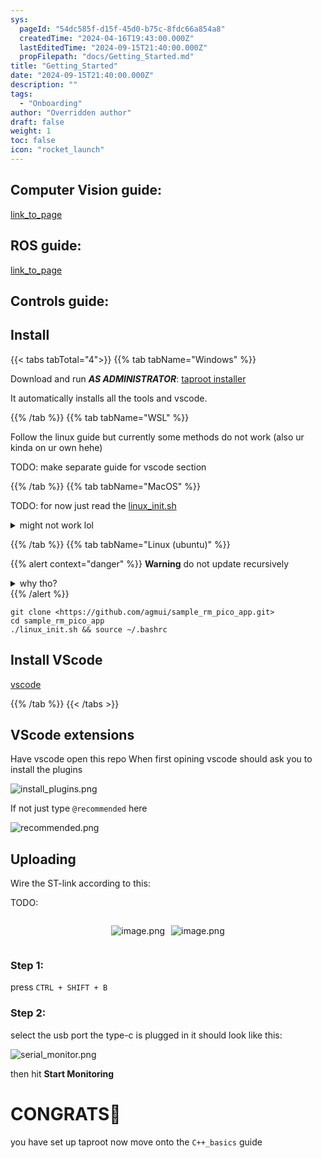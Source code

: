 ```yaml
---
sys:
  pageId: "54dc585f-d15f-45d0-b75c-8fdc66a854a8"
  createdTime: "2024-04-16T19:43:00.000Z"
  lastEditedTime: "2024-09-15T21:40:00.000Z"
  propFilepath: "docs/Getting_Started.md"
title: "Getting_Started"
date: "2024-09-15T21:40:00.000Z"
description: ""
tags:
  - "Onboarding"
author: "Overridden author"
draft: false
weight: 1
toc: false
icon: "rocket_launch"
---
```


## Computer Vision guide:

[link_to_page](86d45bc0-388b-4d26-8848-44f255f73d0e)

## ROS guide:

[link_to_page](3c76c1de-ec8f-46d6-8b0a-294005edc2d5)

## Controls guide:

## Install

{{< tabs tabTotal="4">}}
{{% tab tabName="Windows" %}}

Download and run _**AS ADMINISTRATOR**_: [taproot installer](https://github.com/Thornbots/TeachingFreshies/releases/tag/1.0)

It automatically installs all the tools and vscode.

{{% /tab %}}
{{% tab tabName="WSL" %}}

Follow the linux guide but currently some methods do not work (also ur kinda on ur own hehe)

TODO: make separate guide for vscode section

{{% /tab %}}
{{% tab tabName="MacOS" %}}

TODO: for now just read the [linux_init.sh](https://github.com/agmui/sample_rm_pico_app/blob/main/linux_init.sh)

<details>
<summary>might not work lol</summary>

`brew install libusb pkg-config`

Next install: [vscode](https://code.visualstudio.com/Download)

</details>

{{% /tab %}}
{{% tab tabName="Linux (ubuntu)" %}}

{{% alert context="danger" %}}
**Warning** do not update recursively
<details>
<summary>why tho?</summary>
There are some submodules that may go on for a while (like tinyusb) and I highly
recommend you don't need to get them.
If you want to see what submodules I update just look in `linux_init.sh`
</details>
{{% /alert %}}

```shell
git clone <https://github.com/agmui/sample_rm_pico_app.git>
cd sample_rm_pico_app
./linux_init.sh && source ~/.bashrc
```

## Install VScode

[vscode](https://code.visualstudio.com/Download)

{{% /tab %}}
{{< /tabs >}}

## VScode extensions

Have vscode open this repo
When first opining vscode should ask you to install the plugins

![install_plugins.png](https://prod-files-secure.s3.us-west-2.amazonaws.com/d518164a-d88e-44d1-a4ee-3adb3bd8bce0/89bd30f0-1825-4e77-867b-0a41ce370880/install_plugins.png?X-Amz-Algorithm=AWS4-HMAC-SHA256&X-Amz-Content-Sha256=UNSIGNED-PAYLOAD&X-Amz-Credential=ASIAZI2LB466ZNX6F4RG%2F20250417%2Fus-west-2%2Fs3%2Faws4_request&X-Amz-Date=20250417T070926Z&X-Amz-Expires=3600&X-Amz-Security-Token=IQoJb3JpZ2luX2VjEM%2F%2F%2F%2F%2F%2F%2F%2F%2F%2F%2FwEaCXVzLXdlc3QtMiJGMEQCIA3FWziqX0kEcXNDYycgSSFK5U%2Ba6ytQQx1Lha3Mt8kmAiBmzixngzPycT4KXp%2FK%2FIBJz4qm28pRJJAdKSPCuO3fnyr%2FAwhYEAAaDDYzNzQyMzE4MzgwNSIMWNOD2XXmaYbIUZ%2BYKtwDFDsjwpk%2Fx7exuA%2BuNfRiAut9AkAyvT85G%2BTquW0%2F7v9ImAJPdQRUUApOO%2BKAgvYxbQZDa2p07xPw17ZMoCH%2F2VkwZfHcKcQanys5XwvKc133vBGwmJZXv3PKC7WmowOYCsZXLGGnlFxi%2F4bh1ntZL1YmWfrktbxDm0Ch4l0Ibg5OVPOU4u0%2FcB0AzeuOMqfAq%2F%2F4o4RWYiZMppEJ1igDcFY3RY%2F0l%2F078gKdbfIZRXw%2BfbQaACAUxP%2Fkjc6Ave85PgG8WmGlEbmXphKkBSuXt0%2BunNpr%2BxLcHw%2FgnsgH%2FXfSTNjyDOmGheSWzwhUuekQx%2FFQ24yRnRHx2Y83INVS1CByDIvlHYtRN2Z1Jt9atiSzQaX5jleCukw%2FofmMzAF5oFGKpKjDQExt566you0HoGivI7UYvY2gcb4t8awlrcPIXSpmjO6hbew%2Bj%2FWBPagOQU0kK%2F3wZsZT7fhZmDYjo0Qqla4IcpTxdjgbq0571Wfjz103h6xbrauDPomKNJNQOMmAnymZQzQaQUQclRbKeK255G0T3vwGI0tJdNxYhqtiPKev%2F13vpYhSD8yDWL5EW0nOUndUdEqejllp6kcUOzTlQ5NQ1b6fLD129m0XqYAg9BVT2ZzEJ5NOirAwusiCwAY6pgGmgXiHwqaxCgI81htGDbL03Ol7iJHelJhknPSnPEnhLS0XSH%2F3XyJCQ8CbuNtHLKlL0NbJgf7cHF6QbYIAhZyGEjZf08yszI0Wp9nJn4%2B%2BzJ068CSfMYjyXgGHcJTpaeHFEwIAiiNnRTb0Bi8Pn2sMsZQhkEkHyh1MCHVJd%2BVCpB635OJqyENAfvb3LYOWZJQuPUPDsHnu2k%2Fw6fmvJtmZzzMEImtW&X-Amz-Signature=010b06862c4faa0e68e8a5d2d15841a409023bd8ce0bc523209f9c8294108597&X-Amz-SignedHeaders=host&x-id=GetObject)

If not just type `@recommended` here  

![recommended.png](https://prod-files-secure.s3.us-west-2.amazonaws.com/d518164a-d88e-44d1-a4ee-3adb3bd8bce0/61e661e9-5d85-4dfc-be0d-8d2097a5e793/recommended.png?X-Amz-Algorithm=AWS4-HMAC-SHA256&X-Amz-Content-Sha256=UNSIGNED-PAYLOAD&X-Amz-Credential=ASIAZI2LB466ZNX6F4RG%2F20250417%2Fus-west-2%2Fs3%2Faws4_request&X-Amz-Date=20250417T070926Z&X-Amz-Expires=3600&X-Amz-Security-Token=IQoJb3JpZ2luX2VjEM%2F%2F%2F%2F%2F%2F%2F%2F%2F%2F%2FwEaCXVzLXdlc3QtMiJGMEQCIA3FWziqX0kEcXNDYycgSSFK5U%2Ba6ytQQx1Lha3Mt8kmAiBmzixngzPycT4KXp%2FK%2FIBJz4qm28pRJJAdKSPCuO3fnyr%2FAwhYEAAaDDYzNzQyMzE4MzgwNSIMWNOD2XXmaYbIUZ%2BYKtwDFDsjwpk%2Fx7exuA%2BuNfRiAut9AkAyvT85G%2BTquW0%2F7v9ImAJPdQRUUApOO%2BKAgvYxbQZDa2p07xPw17ZMoCH%2F2VkwZfHcKcQanys5XwvKc133vBGwmJZXv3PKC7WmowOYCsZXLGGnlFxi%2F4bh1ntZL1YmWfrktbxDm0Ch4l0Ibg5OVPOU4u0%2FcB0AzeuOMqfAq%2F%2F4o4RWYiZMppEJ1igDcFY3RY%2F0l%2F078gKdbfIZRXw%2BfbQaACAUxP%2Fkjc6Ave85PgG8WmGlEbmXphKkBSuXt0%2BunNpr%2BxLcHw%2FgnsgH%2FXfSTNjyDOmGheSWzwhUuekQx%2FFQ24yRnRHx2Y83INVS1CByDIvlHYtRN2Z1Jt9atiSzQaX5jleCukw%2FofmMzAF5oFGKpKjDQExt566you0HoGivI7UYvY2gcb4t8awlrcPIXSpmjO6hbew%2Bj%2FWBPagOQU0kK%2F3wZsZT7fhZmDYjo0Qqla4IcpTxdjgbq0571Wfjz103h6xbrauDPomKNJNQOMmAnymZQzQaQUQclRbKeK255G0T3vwGI0tJdNxYhqtiPKev%2F13vpYhSD8yDWL5EW0nOUndUdEqejllp6kcUOzTlQ5NQ1b6fLD129m0XqYAg9BVT2ZzEJ5NOirAwusiCwAY6pgGmgXiHwqaxCgI81htGDbL03Ol7iJHelJhknPSnPEnhLS0XSH%2F3XyJCQ8CbuNtHLKlL0NbJgf7cHF6QbYIAhZyGEjZf08yszI0Wp9nJn4%2B%2BzJ068CSfMYjyXgGHcJTpaeHFEwIAiiNnRTb0Bi8Pn2sMsZQhkEkHyh1MCHVJd%2BVCpB635OJqyENAfvb3LYOWZJQuPUPDsHnu2k%2Fw6fmvJtmZzzMEImtW&X-Amz-Signature=02e4f843502f6e04d54e7c484de985849569da610ae8e8d9d74208519f54d283&X-Amz-SignedHeaders=host&x-id=GetObject)

## Uploading

Wire the ST-link according to this:

TODO:

<div style="display: flex;flex-direction: row; column-gap:10px; max-width: 630px;justify-content: center;">
<div>

![image.png](https://prod-files-secure.s3.us-west-2.amazonaws.com/d518164a-d88e-44d1-a4ee-3adb3bd8bce0/210ecb78-1116-4d7b-b9b7-2292f66fa2c2/image.png?X-Amz-Algorithm=AWS4-HMAC-SHA256&X-Amz-Content-Sha256=UNSIGNED-PAYLOAD&X-Amz-Credential=ASIAZI2LB466VVPH6MRT%2F20250417%2Fus-west-2%2Fs3%2Faws4_request&X-Amz-Date=20250417T070930Z&X-Amz-Expires=3600&X-Amz-Security-Token=IQoJb3JpZ2luX2VjEM%2F%2F%2F%2F%2F%2F%2F%2F%2F%2F%2FwEaCXVzLXdlc3QtMiJHMEUCIF%2B0vy1TF9Ws5Br9RxnRmefcTuC065tbvOrPny13RsazAiEAwjnLWMeWSYfwp4AonarWl8aytyDJJzdY1OT2EP0zlUMq%2FwMIWBAAGgw2Mzc0MjMxODM4MDUiDCYZvTWJ%2ByhhQWzZxircA4haeaR8EKu%2BdV1dsrSLsCI1Pnujg8pIRcs6rlt%2FaTP9Jh9rGJJs00lW9Emg6Vm3o0ZRFYShdvNTWVCemI9uJceDNHwVyxtHBSbOSAWlL%2BAZBqg9%2Bn%2FVyVZ944BHFK0m3yCDUKJQWpBSKicKPniU%2BJzjMJS61UUMGL4Ij%2BO%2Bw%2Bu87P7dyzoBei9rojxpc%2BZmC7nvTSpD%2F7Y1TiPIMnt%2F2MktqKoKC2iDOT5hVdh8jlteWK%2FIBeuSFNqhrs9DR3cHDOoJi%2BSN%2BRaURKqzSEjW3L9XRzPIUWlqh5QLQN%2B6zTFMiXpx7Z7e163lRu8AhPfTWS0BVmrHy1KJWAcxr3Y%2FDTxtsft%2FOl2P%2FDDTwbrzuVQmPHah5%2BMPntrFc1sVU%2BFH4kFyPcxiRthihxK934Mvcdy7sOoIOh0ewGt44MTK89kCNpAPeCL0yNlfTrvFE4GxiAahO9L5%2BbGDr7PU3uCUvRnskKda387fD%2F2c7qx%2B%2FTxpcUOVGK1lS%2F2Cbep85eMjgRRpt1O4vWjsEUa1wk7A8q64LN3K1QhnHum0siVkGDV0BXwlK9ja1sXbsp7b9NcYQHrX7MV8qP2K05UwAUy5KC7NGhz6t1nL7CpQERklelqIa3EnKU%2FigV9aissTMLXIgsAGOqUB3LZfyaE6D9Snjr2%2F2bWioV6ntvaMJeV7VRsvNOweS9Nw%2BOzg5Wbnhj%2FUqaqEn0iN75whapjxubYX2Su%2BD1ZcsDkLwQ76YDgTIHG%2FOWqTKUs9e2fg4Ys5oB2ZwePy1qH1g0PUJFOv8BxaZL33Rlpr7N9ZBWNVp2pEG31JbAb5ueGXdbzwyLAM%2FtqW3LLEDVVGqBi3H12VdaZ4WEGBfxpV%2FkS4PfPj&X-Amz-Signature=38155fd89af62558dc9e436ec0a6271fe1d01bfc9cd3498e44b006702308008b&X-Amz-SignedHeaders=host&x-id=GetObject)

</div>
<div>

![image.png](https://prod-files-secure.s3.us-west-2.amazonaws.com/d518164a-d88e-44d1-a4ee-3adb3bd8bce0/33a0fd0f-8ca6-4a86-8e09-26e95ded1fff/image.png?X-Amz-Algorithm=AWS4-HMAC-SHA256&X-Amz-Content-Sha256=UNSIGNED-PAYLOAD&X-Amz-Credential=ASIAZI2LB466TKIEWFE3%2F20250417%2Fus-west-2%2Fs3%2Faws4_request&X-Amz-Date=20250417T070931Z&X-Amz-Expires=3600&X-Amz-Security-Token=IQoJb3JpZ2luX2VjEM%2F%2F%2F%2F%2F%2F%2F%2F%2F%2F%2FwEaCXVzLXdlc3QtMiJHMEUCIQC4B5pLsxDKMyuMdDqu0vlSIXyimz2M4GQDJ1sEa7ZHKgIgctcWQn3ForFLKu0wAZS5KG4%2Fv4wq%2BnunhQcSsgwnQjkq%2FwMIWBAAGgw2Mzc0MjMxODM4MDUiDJrlt0xCKW52b%2B5SKSrcAxw1CAkffAXzN5lRdxdQSnWAOnqKMuc20qOtdhthbcqujtR3R3%2BhbI9RzMY40PwlX4%2FCGxCQmaZVg30SYPc%2Fpq5f6KdEMfMWt9eb%2FOwLSah6WHZJfvyzq3Kz2raO1kLQBGQrFaE6T9k%2BUn%2BhIJShkpD6%2FmvfxYIUz3kD9N8OnzU4VH7mMdz23uTumiuY%2BjkTjmKfqyrBQMe1gKG3oj%2B%2F%2B4ow8vDUV20HMjMn81UYhueHH7Bl0MugpIj2EAuIgee8aT9fLd1xpHpfzObRUbbQuZGZhk77cOUzeiuU9XKlwGwHQpHvsb9K1Z33cNZlUtp0jjaSH6Vwc5xboFpyp0FSfdv4YZ9oSQGOJFfhJB0O3s%2F99Vi5bStP0SRIwnZe2qS09%2BAb%2FW7xTvpUagOJBuyeHhIxv9sZkGbPpyQmt8lhzFFiGcPHMiU4if34ZnS%2FgTPgiWYFY193nhtpCVLw1CSo6wf1E9O4bOuOkR7fkr7LEfiljQuDh4p9amVIiDrQoD3tgb%2FRKINx%2BP%2FOHQMNoz6v2i3aiXaJFDB1aiC0I%2Fx83CyqEtaaHEvd3cSn0d4FoklmUOY5pQUJfgHX3oFhqmro%2BxbmIaxKZZAmdGxd7Ix0sLHYGf4jETnH979pWgy%2BMLDJgsAGOqUB72q%2BY9DD%2FnlyNUCbz9RLAbv7DyYD3rQE%2BYiBrjntEvaL8Hz7hbgr417IHgsDmLqGv7WTt7Q0v5c%2FsBqceDtcFPERMf7bUefBn7SJS4tx%2FhIE8CmVJlYcNAJfKX2d8uckUyhbSqYdQ2ldNxuoi21wa6fdbha2IJ%2FW3PcuCtAnhEAkOPf6Gw6yC7l25Yu8E%2BC7Rzl4mP8UmocqZIXj%2F8yg2cRaM8%2FS&X-Amz-Signature=02cf0377ad8fad574b43b445470b8b783a09c33fcc85ff3eb122ae5e6a4100bf&X-Amz-SignedHeaders=host&x-id=GetObject)

</div>
</div>

### Step 1:

press `CTRL + SHIFT + B`

### Step 2:

select the usb port the type-c is plugged in it should look like this:

![serial_monitor.png](https://prod-files-secure.s3.us-west-2.amazonaws.com/d518164a-d88e-44d1-a4ee-3adb3bd8bce0/f03f4774-05d4-4393-b6a0-d5efb6d315ab/serial_monitor.png?X-Amz-Algorithm=AWS4-HMAC-SHA256&X-Amz-Content-Sha256=UNSIGNED-PAYLOAD&X-Amz-Credential=ASIAZI2LB466ZNX6F4RG%2F20250417%2Fus-west-2%2Fs3%2Faws4_request&X-Amz-Date=20250417T070926Z&X-Amz-Expires=3600&X-Amz-Security-Token=IQoJb3JpZ2luX2VjEM%2F%2F%2F%2F%2F%2F%2F%2F%2F%2F%2FwEaCXVzLXdlc3QtMiJGMEQCIA3FWziqX0kEcXNDYycgSSFK5U%2Ba6ytQQx1Lha3Mt8kmAiBmzixngzPycT4KXp%2FK%2FIBJz4qm28pRJJAdKSPCuO3fnyr%2FAwhYEAAaDDYzNzQyMzE4MzgwNSIMWNOD2XXmaYbIUZ%2BYKtwDFDsjwpk%2Fx7exuA%2BuNfRiAut9AkAyvT85G%2BTquW0%2F7v9ImAJPdQRUUApOO%2BKAgvYxbQZDa2p07xPw17ZMoCH%2F2VkwZfHcKcQanys5XwvKc133vBGwmJZXv3PKC7WmowOYCsZXLGGnlFxi%2F4bh1ntZL1YmWfrktbxDm0Ch4l0Ibg5OVPOU4u0%2FcB0AzeuOMqfAq%2F%2F4o4RWYiZMppEJ1igDcFY3RY%2F0l%2F078gKdbfIZRXw%2BfbQaACAUxP%2Fkjc6Ave85PgG8WmGlEbmXphKkBSuXt0%2BunNpr%2BxLcHw%2FgnsgH%2FXfSTNjyDOmGheSWzwhUuekQx%2FFQ24yRnRHx2Y83INVS1CByDIvlHYtRN2Z1Jt9atiSzQaX5jleCukw%2FofmMzAF5oFGKpKjDQExt566you0HoGivI7UYvY2gcb4t8awlrcPIXSpmjO6hbew%2Bj%2FWBPagOQU0kK%2F3wZsZT7fhZmDYjo0Qqla4IcpTxdjgbq0571Wfjz103h6xbrauDPomKNJNQOMmAnymZQzQaQUQclRbKeK255G0T3vwGI0tJdNxYhqtiPKev%2F13vpYhSD8yDWL5EW0nOUndUdEqejllp6kcUOzTlQ5NQ1b6fLD129m0XqYAg9BVT2ZzEJ5NOirAwusiCwAY6pgGmgXiHwqaxCgI81htGDbL03Ol7iJHelJhknPSnPEnhLS0XSH%2F3XyJCQ8CbuNtHLKlL0NbJgf7cHF6QbYIAhZyGEjZf08yszI0Wp9nJn4%2B%2BzJ068CSfMYjyXgGHcJTpaeHFEwIAiiNnRTb0Bi8Pn2sMsZQhkEkHyh1MCHVJd%2BVCpB635OJqyENAfvb3LYOWZJQuPUPDsHnu2k%2Fw6fmvJtmZzzMEImtW&X-Amz-Signature=ff50a998dd96be4658363095cd8c68d8471eaf87dc078f5a3b806afe8d66570f&X-Amz-SignedHeaders=host&x-id=GetObject)

then hit **Start Monitoring**

# CONGRATS🎉

you have set up taproot now move onto the `C++_basics` guide
